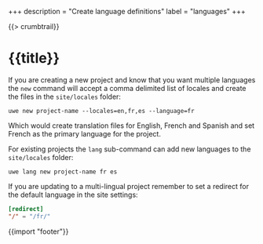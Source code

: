 +++
description = "Create language definitions"
label = "languages"
+++

{{> crumbtrail}}

# {{title}}

If you are creating a new project and know that you want multiple languages the `new` command will accept a comma delimited list of locales and create the files in the `site/locales` folder:

```text
uwe new project-name --locales=en,fr,es --language=fr
```

Which would create translation files for English, French and Spanish and set French as the primary language for the project.

For existing projects the `lang` sub-command can add new languages to the `site/locales` folder:

```text
uwe lang new project-name fr es
```

If you are updating to a multi-lingual project remember to set a redirect for the default language in the site settings:

```toml
[redirect]
"/" = "/fr/"
```

{{import "footer"}}

